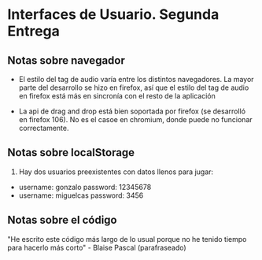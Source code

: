# Interfaces de Usuario. Segunda Entrega

## Notas sobre navegador
* El estilo del tag de audio varía entre los distintos navegadores. La mayor
parte del desarrollo se hizo en firefox, así que el estilo del tag de audio
en firefox está más en sincronía con el resto de la aplicación

* La api de drag and drop está bien soportada por firefox (se desarrolló en firefox 106). No es el casoe
en chromium, donde puede no funcionar correctamente.

## Notas sobre localStorage

1. Hay dos usuarios preexistentes con datos llenos para jugar:
* username: gonzalo password: 12345678
* username: miguelcas password: 3456

## Notas sobre el código
"He escrito este código más largo de lo usual porque no he tenido tiempo para hacerlo más corto" - Blaise Pascal (parafraseado)
